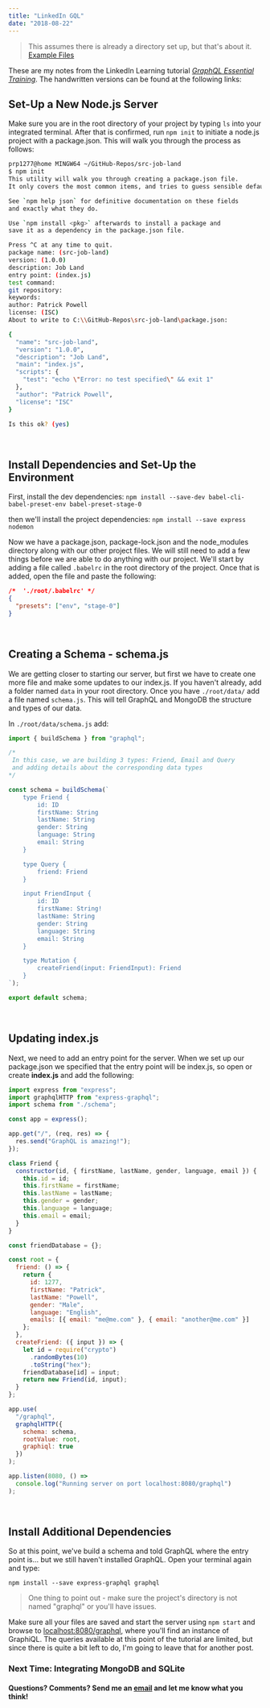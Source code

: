 ```yaml
---
title: "LinkedIn GQL"
date: "2018-08-22"
---
```


> This assumes there is already a directory set up, but that's about it.
> [Example Files](https://1drv.ms/f/s!AoLkNBOSNnKyjaMLfS0m6_fLIEhk_A)

These are my notes from the LinkedIn Learning tutorial [_GraphQL Essential Training_](https://www.linkedin.com/learning/graphql-essential-training/data-persistence-with-sql). The handwritten versions can be found at the following links:

## Set-Up a New Node.js Server

Make sure you are in the root directory of your project by typing `ls` into your integrated terminal. After that is confirmed, run `npm init` to initiate a node.js project with a package.json. This will walk you through the process as follows:

```bash
prp1277@home MINGW64 ~/GitHub-Repos/src-job-land
$ npm init
This utility will walk you through creating a package.json file.
It only covers the most common items, and tries to guess sensible defaults.

See `npm help json` for definitive documentation on these fields
and exactly what they do.

Use `npm install <pkg>` afterwards to install a package and
save it as a dependency in the package.json file.

Press ^C at any time to quit.
package name: (src-job-land)
version: (1.0.0)
description: Job Land
entry point: (index.js)
test command:
git repository:
keywords:
author: Patrick Powell
license: (ISC)
About to write to C:\\GitHub-Repos\src-job-land\package.json:

{
  "name": "src-job-land",
  "version": "1.0.0",
  "description": "Job Land",
  "main": "index.js",
  "scripts": {
    "test": "echo \"Error: no test specified\" && exit 1"
  },
  "author": "Patrick Powell",
  "license": "ISC"
}

Is this ok? (yes)
```

<br />

## Install Dependencies and Set-Up the Environment

First, install the dev dependencies:
`npm install --save-dev babel-cli- babel-preset-env babel-preset-stage-0`

then we'll install the project dependencies:
`npm install --save express nodemon`

Now we have a package.json, package-lock.json and the node_modules directory along with our other project files. We will still need to add a few things before we are able to do anything with our project. We'll start by adding a file called `.babelrc` in the root directory of the project. Once that is added, open the file and paste the following:

```json
/*  './root/.babelrc' */
{
  "presets": ["env", "stage-0"]
}
```

<br/>

## Creating a Schema - schema.js

We are getting closer to starting our server, but first we have to create one more file and make some updates to our index.js. If you haven't already, add a folder named `data` in your root directory. Once you have `./root/data/` add a file named `schema.js`. This will tell GraphQL and MongoDB the structure and types of our data.

In `./root/data/schema.js` add:

```js
import { buildSchema } from "graphql";

/*
 In this case, we are building 3 types: Friend, Email and Query
 and adding details about the corresponding data types 
*/

const schema = buildSchema(`
    type Friend {
        id: ID
        firstName: String
        lastName: String
        gender: String
        language: String
        email: String
    }

    type Query {
        friend: Friend
    }

    input FriendInput {
        id: ID
        firstName: String!
        lastName: String
        gender: String
        language: String
        email: String
    }

    type Mutation {
        createFriend(input: FriendInput): Friend
    }
`);

export default schema;
```

<br />

## Updating index.js

Next, we need to add an entry point for the server. When we set up our package.json we specified that the entry point will be index.js, so open or create **index.js** and add the following:

```js
import express from "express";
import graphqlHTTP from "express-graphql";
import schema from "./schema";

const app = express();

app.get("/", (req, res) => {
  res.send("GraphQL is amazing!");
});

class Friend {
  constructor(id, { firstName, lastName, gender, language, email }) {
    this.id = id;
    this.firstName = firstName;
    this.lastName = lastName;
    this.gender = gender;
    this.language = language;
    this.email = email;
  }
}

const friendDatabase = {};

const root = {
  friend: () => {
    return {
      id: 1277,
      firstName: "Patrick",
      lastName: "Powell",
      gender: "Male",
      language: "English",
      emails: [{ email: "me@me.com" }, { email: "another@me.com" }]
    };
  },
  createFriend: ({ input }) => {
    let id = require("crypto")
      .randomBytes(10)
      .toString("hex");
    friendDatabase[id] = input;
    return new Friend(id, input);
  }
};

app.use(
  "/graphql",
  graphqlHTTP({
    schema: schema,
    rootValue: root,
    graphiql: true
  })
);

app.listen(8080, () =>
  console.log("Running server on port localhost:8080/graphql")
);
```

<br />

## Install Additional Dependencies

So at this point, we've build a schema and told GraphQL where the entry point is... but we still haven't installed GraphQL. Open your terminal again and type:

`npm install --save express-graphql graphql`

> One thing to point out - make sure the project's directory is not named "graphql" or you'll have issues.

Make sure all your files are saved and start the server using `npm start` and browse to [localhost:8080/graphql](http://localhost:8080/graphql), where you'll find an instance of GraphiQL. The queries available at this point of the tutorial are limited, but since there is quite a bit left to do, I'm going to leave that for another post.

### Next Time: Integrating MongoDB and SQLite<br/>

#### Questions? Comments? Send me an [email](mailto:prp1277@gmail.com) and let me know what you think!
